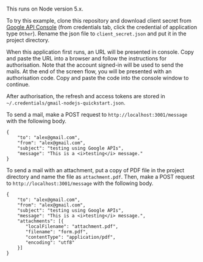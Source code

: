This runs on Node version 5.x.

To try this example, clone this repository and download client secret from [Google API Console](https://console.developers.google.com/) (from credentials tab, click the credential of application type `Other`). Rename the json file to `client_secret.json` and put it in the project directory.

When this application first runs, an URL will be presented in console. Copy and paste the URL into a browser and follow the instructions for authorisation. Note that the account signed-in will be used to send the mails. At the end of the screen flow, you will be presented with an authorisation code. Copy and paste the code into the console window to continue.

After authorisation, the refresh and access tokens are stored in `~/.credentials/gmail-nodejs-quickstart.json`.

To send a mail, make a POST request to `http://localhost:3001/message` with the following body.
```
{
    "to": "alex@gmail.com",
    "from": "alex@gmail.com",
    "subject": "testing using Google APIs",
    "message": "This is a <i>testing</i> message."
}
```

To send a mail with an attachment, put a copy of PDF file in the project directory and name the file as `attachment.pdf`. Then, make a POST request to `http://localhost:3001/message` with the following body.
```
{
    "to": "alex@gmail.com",
    "from": "alex@gmail.com",
    "subject": "testing using Google APIs",
    "message": "This is a <i>testing</i> message.",
    "attachments": [{
       "localFilename": "attachment.pdf",
       "filename": "form.pdf",
       "contentType": "application/pdf",
       "encoding": "utf8"
    }]
}
```
